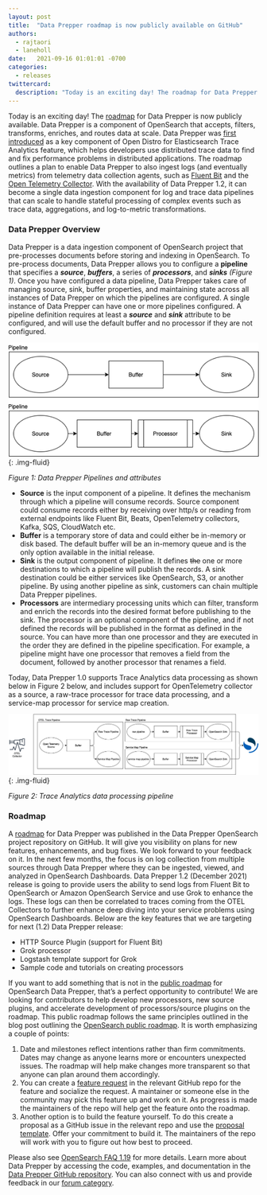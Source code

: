 ```yaml
---
layout: post
title:  "Data Prepper roadmap is now publicly available on GitHub"
authors: 
  - rajtaori
  - laneholl
date:   2021-09-16 01:01:01 -0700
categories: 
  - releases
twittercard:
  description: "Today is an exciting day! The roadmap for Data Prepper is now publicly available. Data Prepper is a component of OpenSearch that accepts, filters, transforms, enriches, and routes data at scale. "
---
```


Today is an exciting day! The [roadmap](https://github.com/opensearch-project/data-prepper/projects/1) for Data Prepper is now publicly available. Data Prepper is a component of OpenSearch that accepts, filters, transforms, enriches, and routes data at scale. Data Prepper was [first introduced](https://opendistro.github.io/for-elasticsearch/blog/releases/2020/12/announcing-trace-analytics/) as a key component of Open Distro for Elasticsearch Trace Analytics feature, which helps developers use distributed trace data to find and fix performance problems in distributed applications. The roadmap outlines a plan to enable Data Prepper to also ingest logs (and eventually metrics) from telemetry data collection agents, such as [Fluent Bit](https://fluentbit.io/) and the [Open Telemetry Collector](https://opentelemetry.io/docs/collector/). With the availability of Data Prepper 1.2, it can become a single data ingestion component for log and trace data pipelines that can scale to handle stateful processing of complex events such as trace data, aggregations, and log-to-metric transformations. 

### Data Prepper Overview

Data Prepper is a data ingestion component of OpenSearch project that pre-processes documents before storing and indexing in OpenSearch. To pre-process documents, Data Prepper allows you to configure a **pipeline** that specifies a ***source***, ***buffers***, a series of ***processors***, and ***sinks*** *(Figure 1)*. Once you have configured a data pipeline, Data Prepper takes care of managing source, sink, buffer properties, and maintaining state across all instances of Data Prepper on which the pipelines are configured. A single instance of Data Prepper can have one or more pipelines configured. A pipeline definition requires at least a ***source*** and ***sink*** attribute to be configured, and will use the default buffer and no processor if they are not configured. 

![Data Prepper Basics](/assets/media/blog-images/2021-09-16-data-prepper-roadmap/figure1.png){: .img-fluid}

*Figure 1: Data Prepper Pipelines and attributes*


* **Source** is the input component of a pipeline. It defines the mechanism through which a pipeline will consume records. Source component could consume records either by receiving over http/s or reading from external endpoints like Fluent Bit, Beats, OpenTelemetry collectors, Kafka, SQS, CloudWatch etc. 
* **Buffer** is a temporary store of data and could either be in-memory or disk based. The default buffer will be an in-memory queue and is the only option available in the initial release.
* **Sink** is the output component of pipeline. It defines ~~the~~ one or more destinations to which a pipeline will publish the records. A sink destination could be either services like OpenSearch, S3, or another pipeline. By using another pipeline as sink, customers can chain multiple Data Prepper pipelines. 
* **Processors** are intermediary processing units which can filter, transform and enrich the records into the desired format before publishing to the sink. The processor is an optional component of the pipeline, and if not defined the records will be published in the format as defined in the source. You can have more than one processor and they are executed in the order they are defined in the pipeline specification. For example, a pipeline might have one processor that removes a field from the document, followed by another processor that renames a field.

Today, Data Prepper 1.0 supports Trace Analytics data processing as shown below in Figure 2 below, and includes support for OpenTelemetry collector as a source, a raw-trace processor for trace data processing, and a service-map processor for service map creation.

![Data Prepper Basics](/assets/media/blog-images/2021-09-16-data-prepper-roadmap/figure2.png){: .img-fluid}

*Figure 2: Trace Analytics data processing pipeline*

### Roadmap

A [roadmap](https://github.com/opensearch-project/data-prepper/projects/1) for Data Prepper was published in the Data Prepper OpenSearch project repository on GitHub. It will give you visibility on plans for new features, enhancements, and bug fixes. We look forward to your feedback on it. In the next few months, the focus is on log collection from multiple sources through Data Prepper where they can be ingested, viewed, and analyzed in OpenSearch Dashboards. Data Prepper 1.2 (December 2021) release is going to provide users the ability to send logs from Fluent Bit to OpenSearch or Amazon OpenSearch Service and use Grok to enhance the logs. These logs can then be correlated to traces coming from the OTEL Collectors to further enhance deep diving into your service problems using OpenSearch Dashboards. Below are the key features that we are targeting for next (1.2) Data Prepper release:

* HTTP Source Plugin (support for Fluent Bit)
* Grok processor
* Logstash template support for Grok
* Sample code and tutorials on creating processors


If you want to add something that is not in the [public roadmap](https://github.com/opensearch-project/data-prepper/projects/1) for OpenSearch Data Prepper, that’s a perfect opportunity to contribute! We are looking for contributors to help develop new processors, new source plugins, and accelerate development of processors/source plugins on the roadmap. This public roadmap follows the same principles outlined in the blog post outlining the [OpenSearch public roadmap](https://opensearch.org/blog/update/2021/05/opensearch-roadmap-announcement/). It is worth emphasizing a couple of points:

1. Date and milestones reflect intentions rather than firm commitments. Dates may change as anyone learns more or encounters unexpected issues. The roadmap will help make changes more transparent so that anyone can plan around them accordingly. 
2. You can create a [feature request](https://github.com/opensearch-project/.github/blob/main/ISSUE_TEMPLATE/FEATURE_REQUEST_TEMPLATE.md) in the relevant GitHub repo for the feature and socialize the request. A maintainer or someone else in the community may pick this feature up and work on it. As progress is made the maintainers of the repo will help get the feature onto the roadmap.
3. Another option is to build the feature yourself. To do this create a proposal as a GitHub issue in the relevant repo and use the [proposal template](https://github.com/opensearch-project/.github/blob/main/ISSUE_TEMPLATE/PROPOSAL_TEMPLATE.md). Offer your commitment to build it. The maintainers of the repo will work with you to figure out how best to proceed. 

Please also see [OpenSearch FAQ 1.19](https://opensearch.org/faq#q1.19) for more details. Learn more about Data Prepper by accessing the code, examples, and documentation in the [Data Prepper GitHub repository](https://github.com/opensearch-project/data-prepper). You can also connect with us and provide feedback in our [forum category](https://discuss.opendistrocommunity.dev/t/about-the-data-prepper-category/7038).